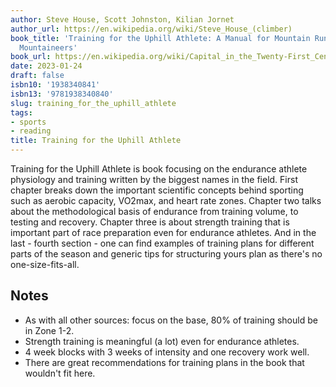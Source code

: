 ```yaml
---
author: Steve House, Scott Johnston, Kilian Jornet
author_url: https://en.wikipedia.org/wiki/Steve_House_(climber)
book_title: 'Training for the Uphill Athlete: A Manual for Mountain Runners and Ski
  Mountaineers'
book_url: https://en.wikipedia.org/wiki/Capital_in_the_Twenty-First_Century
date: 2023-01-24
draft: false
isbn10: '1938340841'
isbn13: '9781938340840'
slug: training_for_the_uphill_athlete
tags:
- sports
- reading
title: Training for the Uphill Athlete
---
```


Training for the Uphill Athlete is book focusing on the endurance athlete physiology and training
written by the biggest names in the field. First chapter breaks down the important scientific concepts behind sporting
such as aerobic capacity, VO2max, and heart rate zones. Chapter two talks about the methodological basis of endurance
from training volume, to testing and recovery. Chapter three is about strength training that is important
part of race preparation even for endurance athletes. And in the last - fourth section - one can find
examples of training plans for different parts of the season and generic tips for structuring yours plan
as there's no one-size-fits-all.

## Notes

- As with all other sources: focus on the base, 80% of training should be in Zone 1-2.
- Strength training is meaningful (a lot) even for endurance athletes.
- 4 week blocks with 3 weeks of intensity and one recovery work well.
- There are great recommendations for training plans in the book that wouldn't fit here.

